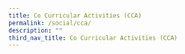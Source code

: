 ```yaml
---
title: Co Curricular Activities (CCA)
permalink: /social/cca/
description: ""
third_nav_title: Co Curricular Activities (CCA)
---
```

